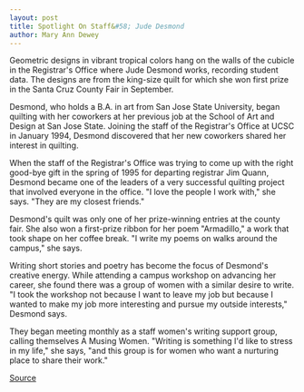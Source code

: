 ```yaml
---
layout: post
title: Spotlight On Staff&#58; Jude Desmond
author: Mary Ann Dewey
---
```


Geometric designs in vibrant tropical colors hang on the walls of the cubicle in the Registrar's Office where Jude Desmond works, recording student data. The designs are from the king-size quilt for which she won first prize in the Santa Cruz County Fair in September.

Desmond, who holds a B.A. in art from San Jose State University, began quilting with her coworkers at her previous job at the School of Art and Design at San Jose State. Joining the staff of the Registrar's Office at UCSC in January 1994, Desmond discovered that her new coworkers shared her interest in quilting.

When the staff of the Registrar's Office was trying to come up with the right good-bye gift in the spring of 1995 for departing registrar Jim Quann, Desmond became one of the leaders of a very successful quilting project that involved everyone in the office. "I love the people I work with," she says. "They are my closest friends."

Desmond's quilt was only one of her prize-winning entries at the county fair. She also won a first-prize ribbon for her poem "Armadillo," a work that took shape on her coffee break. "I write my poems on walks around the campus," she says.

Writing short stories and poetry has become the focus of Desmond's creative energy. While attending a campus workshop on advancing her career, she found there was a group of women with a similar desire to write. "I took the workshop not because I want to leave my job but because I wanted to make my job more interesting and pursue my outside interests," Desmond says.

They began meeting monthly as a staff women's writing support group, calling themselves A Musing Women. "Writing is something I'd like to stress in my life," she says, "and this group is for women who want a nurturing place to share their work."

[Source](http://www1.ucsc.edu/oncampus/currents/96-10-21/staffpro.htm "Permalink to Staff Profile: Jude Desmond")
